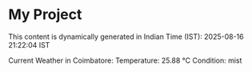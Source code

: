 # My Project

This content is dynamically generated in Indian Time (IST): 2025-08-16 21:22:04 IST


Current Weather in Coimbatore:
Temperature: 25.88 °C
Condition: mist
